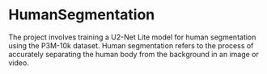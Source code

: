# HumanSegmentation
The project involves training a U2-Net Lite model for human segmentation using the P3M-10k dataset. Human segmentation refers to the process of accurately separating the human body from the background in an image or video. 
